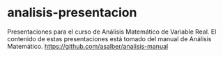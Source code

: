 # analisis-presentacion
Presentaciones para el curso de Análisis Matemático de Variable Real. El contenido de estas presentaciones está tomado del manual de Análisis Matemático. https://github.com/asalber/analisis-manual
